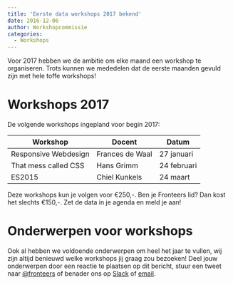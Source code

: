 ```yaml
---
title: 'Eerste data workshops 2017 bekend'
date: 2016-12-06
author: Workshopcommissie
categories:
  - Workshops
---
```


Voor 2017 hebben we de ambitie om elke maand een workshop te organiseren. Trots kunnen we mededelen dat de eerste maanden gevuld zijn met hele toffe workshops!

# Workshops 2017

De volgende workshops ingepland voor begin 2017:

| Workshop             | Docent          | Datum       |
| -------------------- | --------------- | ----------- |
| Responsive Webdesign | Frances de Waal | 27 januari  |
| That mess called CSS | Hans Grimm      | 24 februari |
| ES2015               | Chiel Kunkels   | 24 maart    |

Deze workshops kun je volgen voor €250,-. Ben je Fronteers lid? Dan kost het slechts €150,-. Zet de data in je agenda en meld je aan!

# Onderwerpen voor workshops

Ook al hebben we voldoende onderwerpen om heel het jaar te vullen, wij zijn altijd benieuwd welke workshops jij graag zou bezoeken! Deel jouw onderwerpen door een reactie te plaatsen op dit bericht, stuur een tweet naar [@fronteers](https://twitter.com/fronteers) of benader ons op [Slack](/blog/2016/02/fronteers-op-slack) of [email](mailto:workshops@fronteers.nl).
